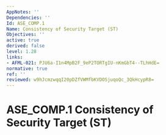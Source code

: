 ```yaml
---
AppNotes: ''
Dependencies: ''
Id: ASE_COMP.1
Name: Consistency of Security Target (ST)
Objectives: ''
active: true
derived: false
level: 1.28
links:
- AFML-021: PJU6a-I1n4MpB2F_9eP2TORTgIU-nKmGbT4--TLhHdE=
normative: true
ref: ''
reviewed: w9hJcmzwqqI20pDZfVWMfbKVDOSjuqoQc_3QkHcypR8=
---
```


# ASE_COMP.1 Consistency of Security Target (ST)